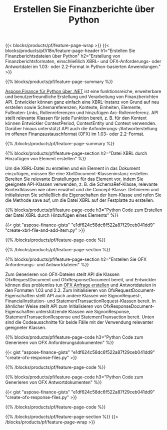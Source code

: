 ﻿---
title: Erstellen Sie Finanzberichte über Python
url: /de/python-net/create/
description:  Python-Code zum Erstellen von Finanzberichten in XBRL und OFX Anforderungs- oder Antwortdateien über die Python-Bibliothek.
---
{{< blocks/products/pf/feature-page-wrap >}}
{{< blocks/products/pf/i18n/feature-page-header h1="Erstellen Sie Finanzberichtsdateien über Python" h2="Erstellung von Finanzberichtsformaten, einschließlich XBRL- und OFX-Anforderungs- oder Antwortdatei im 1.03- oder 2.2-Format in Python-basierten Anwendungen." >}}

{{% blocks/products/pf/feature-page-summary %}}

[Aspose.Finance für Python über .NET](https://products.aspose.com/finance/python-net/) ist eine funktionsreiche, erweiterbare und benutzerfreundliche Erstellung und Verarbeitung von Finanzberichten API. Entwickler können ganz einfach eine XBRL-Instanz von Grund auf neu erstellen sowie Schemareferenzen, Kontexte, Einheiten, Elemente, Fußnoten-Links, Rollenreferenzen und hinzufügen 
Arc-Rollenreferenz. API stellt relevante Klassen für jede Funktion bereit, z. B. für den Kontext können Entwickler ContextPeriod, ContextEntity und Context verwenden. 
Darüber hinaus unterstützt API auch die Anforderungs-/Antworterstellung im offenen Finanzaustauschformat (OFX) im 1.03- oder 2.2-Format.

{{% /blocks/products/pf/feature-page-summary %}}

{{% blocks/products/pf/feature-page-section h2="Datei XBRL durch Hinzufügen von Element erstellen" %}}

Um die XBRL-Datei zu erstellen und ein Element in das Dokument einzufügen, müssen Sie eine XbrlDocument-Klasseninstanz erstellen. Bereiten Sie relevante Einstellungen für das Element vor, indem Sie geeignete API-Klassen verwenden, z. B. die SchemaRef-Klasse, relevante Kontextklassen wie oben erwähnt und die Concept-Klasse. Definieren und initialisieren Sie schließlich die Eigenschaften der Item-Klasse und rufen Sie die Methode save auf, um die Datei XBRL auf der Festplatte zu erstellen.

{{% blocks/products/pf/feature-page-code h3="Python Code zum Erstellen der Datei XBRL durch Hinzufügen eines Elements" %}}

{{< gist "aspose-finance-gists" "e1df624c58dc6f522a87f29ceb041dd9" "create-xbrl-file-and-add-item.py" >}} 

{{% /blocks/products/pf/feature-page-code %}}

{{% /blocks/products/pf/feature-page-section %}}

{{% blocks/products/pf/feature-page-section h2="Erstellen Sie OFX Anforderungs- und Antwortdateien" %}}


Zum Generieren von OFX-Dateien stellt API die Klassen OfxRequestDocument und OfxResponseDocument bereit, und Entwickler können dies problemlos tun [OFX Anfrage erstellen](https://products.aspose.com/finance/python-net/create/ofx-request/) und Antwortdateien in den Formaten 1.03 und 2.2. Zum Initialisieren von OfxRequestDocument-Eigenschaften stellt API auch andere Klassen wie SignonRequest-, FinancialInstitution- und StatementTransactionRequest-Klassen bereit. In ähnlicher Weise stellt API zum Initialisieren von OfxResponseDocument-Eigenschaften unterstützende Klassen wie SignonResponse, StatementTransactionResponse und StatementTransaction bereit. Unten sind die Codeausschnitte für beide Fälle mit der Verwendung relevanter geeigneter Klassen.

{{% blocks/products/pf/feature-page-code h3="Python Code zum Generieren von OFX Anforderungsdokumenten" %}}

{{< gist "aspose-finance-gists" "e1df624c58dc6f522a87f29ceb041dd9" "create-ofx-response-files.py" >}} 

{{% /blocks/products/pf/feature-page-code %}}

{{% blocks/products/pf/feature-page-code h3="Python Code zum Generieren von OFX Antwortdokumenten" %}}

{{< gist "aspose-finance-gists" "e1df624c58dc6f522a87f29ceb041dd9" "create-ofx-response-files.py" >}} 

{{% /blocks/products/pf/feature-page-code %}}

{{% /blocks/products/pf/feature-page-section %}}
{{< /blocks/products/pf/feature-page-wrap >}}